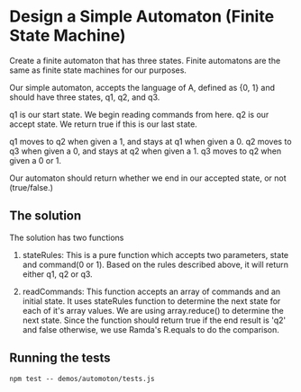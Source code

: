# Design a Simple Automaton (Finite State Machine)

Create a finite automaton that has three states. Finite automatons are the same as finite state machines for our purposes.

Our simple automaton, accepts the language of A, defined as {0, 1} and should have three states,
q1, q2, and q3.

q1 is our start state. We begin reading commands from here.
q2 is our accept state. We return true if this is our last state.

q1 moves to q2 when given a 1, and stays at q1 when given a 0.
q2 moves to q3 when given a 0, and stays at q2 when given a 1.
q3 moves to q2 when given a 0 or 1.

Our automaton should return whether we end in our accepted state, or not (true/false.)

## The solution

The solution has two functions

1. stateRules: This is a pure function which accepts two parameters, state and command(0 or 1). Based on the rules described above, it will return either q1, q2 or q3.

2. readCommands: This function accepts an array of commands and an initial state. It uses stateRules function to determine the next state for each of it's array values. We are using array.reduce() to determine the next state. Since the function should return true if the end result is 'q2' and false otherwise, we use Ramda's R.equals to do the comparison.

## Running the tests

`npm test -- demos/automoton/tests.js`